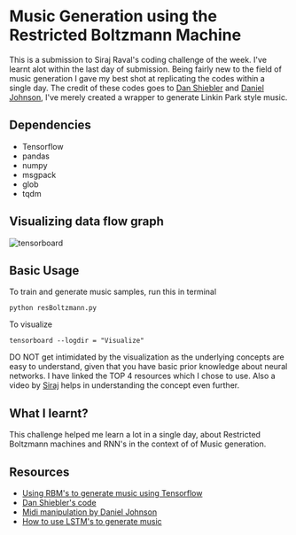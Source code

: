 # Music Generation using the Restricted Boltzmann Machine
This is a submission to Siraj Raval's coding challenge of the week. I've learnt alot within the last day of submission. Being fairly new to the field of music generation I gave my best shot at replicating the codes within a single day. The credit of these codes goes to [Dan Shiebler](https://github.com/hexahedria) and [Daniel Johnson](https://github.com/dshieble), I've merely created a wrapper to generate Linkin Park style music. 

## Dependencies

* Tensorflow
* pandas
* numpy
* msgpack
* glob
* tqdm 

## Visualizing data flow graph
![tensorboard](https://user-images.githubusercontent.com/34591573/34262338-259fb622-e692-11e7-97d7-79d4e29a83b1.png)


## Basic Usage
To train and generate music samples, run this in terminal
```
python resBoltzmann.py
```
To visualize
```
tensorboard --logdir = "Visualize"
```
DO NOT get intimidated by the visualization as the underlying concepts are easy to understand, given that you have basic prior knowledge about neural networks. I have linked the TOP 4 resources which I chose to use. Also a video by [Siraj](https://www.youtube.com/watch?v=ZE7qWXX05T0) helps in understanding the concept even further.

## What I learnt?

This challenge helped me learn a lot in a single day, about Restricted Boltzmann machines and RNN's in the context of of Music generation.

## Resources

* [Using RBM's to generate music using Tensorflow](http://danshiebler.com/2016-08-10-musical-tensorflow-part-one-the-rbm/)
* [Dan Shiebler's code](https://github.com/dshieble/Music_RBM)
* [Midi manipulation by Daniel Johnson](https://github.com/hexahedria/biaxial-rnn-music-composition)
* [How to use LSTM's to generate music](http://www.hexahedria.com/2015/08/03/composing-music-with-recurrent-neural-networks/) 


 

